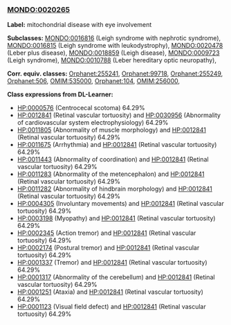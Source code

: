 
### [MONDO:0020265](http://purl.obolibrary.org/obo/MONDO_0020265)
**Label:** mitochondrial disease with eye involvement

**Subclasses:** [MONDO:0016816](http://purl.obolibrary.org/obo/MONDO_0016816) (Leigh syndrome with nephrotic syndrome), [MONDO:0016815](http://purl.obolibrary.org/obo/MONDO_0016815) (Leigh syndrome with leukodystrophy), [MONDO:0020478](http://purl.obolibrary.org/obo/MONDO_0020478) (Leber plus disease), [MONDO:0018859](http://purl.obolibrary.org/obo/MONDO_0018859) (Leigh disease), [MONDO:0009723](http://purl.obolibrary.org/obo/MONDO_0009723) (Leigh syndrome), [MONDO:0010788](http://purl.obolibrary.org/obo/MONDO_0010788) (Leber hereditary optic neuropathy), 

**Corr. equiv. classes:** [Orphanet:255241](http://www.orpha.net/ORDO/Orphanet_255241), [Orphanet:99718](http://www.orpha.net/ORDO/Orphanet_99718), [Orphanet:255249](http://www.orpha.net/ORDO/Orphanet_255249), [Orphanet:506](http://www.orpha.net/ORDO/Orphanet_506), [OMIM:535000](http://purl.obolibrary.org/obo/OMIM_535000), [Orphanet:104](http://www.orpha.net/ORDO/Orphanet_104), [OMIM:256000](http://purl.obolibrary.org/obo/OMIM_256000), 

**Class expressions from DL-Learner:**

- [HP:0000576](http://purl.obolibrary.org/obo/HP_0000576) (Centrocecal scotoma) 64.29%
- [HP:0012841](http://purl.obolibrary.org/obo/HP_0012841) (Retinal vascular tortuosity) and [HP:0030956](http://purl.obolibrary.org/obo/HP_0030956) (Abnormality of cardiovascular system electrophysiology) 64.29%
- [HP:0011805](http://purl.obolibrary.org/obo/HP_0011805) (Abnormality of muscle morphology) and [HP:0012841](http://purl.obolibrary.org/obo/HP_0012841) (Retinal vascular tortuosity) 64.29%
- [HP:0011675](http://purl.obolibrary.org/obo/HP_0011675) (Arrhythmia) and [HP:0012841](http://purl.obolibrary.org/obo/HP_0012841) (Retinal vascular tortuosity) 64.29%
- [HP:0011443](http://purl.obolibrary.org/obo/HP_0011443) (Abnormality of coordination) and [HP:0012841](http://purl.obolibrary.org/obo/HP_0012841) (Retinal vascular tortuosity) 64.29%
- [HP:0011283](http://purl.obolibrary.org/obo/HP_0011283) (Abnormality of the metencephalon) and [HP:0012841](http://purl.obolibrary.org/obo/HP_0012841) (Retinal vascular tortuosity) 64.29%
- [HP:0011282](http://purl.obolibrary.org/obo/HP_0011282) (Abnormality of hindbrain morphology) and [HP:0012841](http://purl.obolibrary.org/obo/HP_0012841) (Retinal vascular tortuosity) 64.29%
- [HP:0004305](http://purl.obolibrary.org/obo/HP_0004305) (Involuntary movements) and [HP:0012841](http://purl.obolibrary.org/obo/HP_0012841) (Retinal vascular tortuosity) 64.29%
- [HP:0003198](http://purl.obolibrary.org/obo/HP_0003198) (Myopathy) and [HP:0012841](http://purl.obolibrary.org/obo/HP_0012841) (Retinal vascular tortuosity) 64.29%
- [HP:0002345](http://purl.obolibrary.org/obo/HP_0002345) (Action tremor) and [HP:0012841](http://purl.obolibrary.org/obo/HP_0012841) (Retinal vascular tortuosity) 64.29%
- [HP:0002174](http://purl.obolibrary.org/obo/HP_0002174) (Postural tremor) and [HP:0012841](http://purl.obolibrary.org/obo/HP_0012841) (Retinal vascular tortuosity) 64.29%
- [HP:0001337](http://purl.obolibrary.org/obo/HP_0001337) (Tremor) and [HP:0012841](http://purl.obolibrary.org/obo/HP_0012841) (Retinal vascular tortuosity) 64.29%
- [HP:0001317](http://purl.obolibrary.org/obo/HP_0001317) (Abnormality of the cerebellum) and [HP:0012841](http://purl.obolibrary.org/obo/HP_0012841) (Retinal vascular tortuosity) 64.29%
- [HP:0001251](http://purl.obolibrary.org/obo/HP_0001251) (Ataxia) and [HP:0012841](http://purl.obolibrary.org/obo/HP_0012841) (Retinal vascular tortuosity) 64.29%
- [HP:0001123](http://purl.obolibrary.org/obo/HP_0001123) (Visual field defect) and [HP:0012841](http://purl.obolibrary.org/obo/HP_0012841) (Retinal vascular tortuosity) 64.29%


